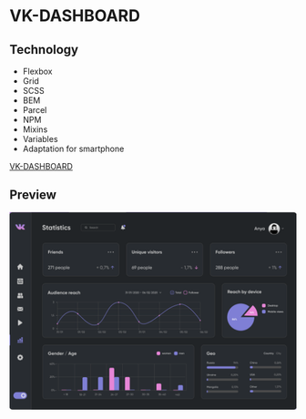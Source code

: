 # VK-DASHBOARD

## Technology
- Flexbox
- Grid
- SCSS
- BEM
- Parcel
- NPM
- Mixins
- Variables
- Adaptation for smartphone

[VK-DASHBOARD](https://a-zhukovets.github.io/vk-dashboard/)

## Preview
<img src="preview.png">
